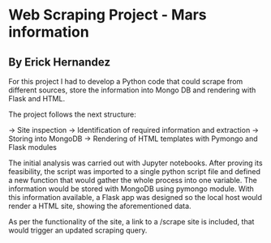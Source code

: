 # Web Scraping Project - Mars information

## By Erick Hernandez

For this project I had to develop a Python code that could scrape from different sources, store the information into Mongo DB and rendering with Flask and HTML.

The project follows the next structure:

-> Site inspection
-> Identification of required information and extraction
-> Storing into MongoDB
-> Rendering of HTML templates with Pymongo and Flask modules

The initial analysis was carried out with Jupyter notebooks. After proving its feasibility, the script was imported to a single python script file and defined a new function that would gather the whole process into one variable.
The information would be stored with MongoDB using pymongo module. With this information available, a Flask app was designed so the local host would render a HTML site, showing the aforementioned data.

As per the functionality of the site, a link to a /scrape site is included, that would trigger an updated scraping query.
